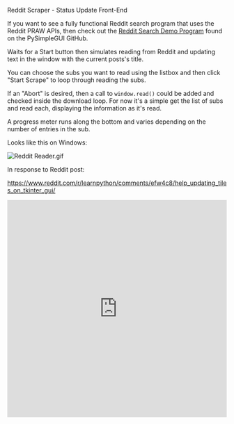 Reddit Scraper - Status Update Front-End

If you want to see a fully functional Reddit search program that uses the Reddit PRAW APIs, then check out the [Reddit Search Demo Program](https://github.com/PySimpleGUI/PySimpleGUI/blob/master/DemoPrograms/Demo_Reddit_Search.py) found on the PySimpleGUI GitHub.  

Waits for a Start button then simulates reading from Reddit and updating text in the window with the current posts's title.

You can choose the subs you want to read using the listbox and then click "Start Scrape" to loop through reading the subs.

If an "Abort" is desired, then a call to `window.read()` could be added and checked inside the download loop.  For now it's a simple get the list of subs and read each, displaying the information as it's read.

A progress meter runs along the bottom and varies depending on the number of entries in the sub.

Looks like this on Windows:

![Reddit Reader.gif](/api/files/5e04f4ace6d8746d7023661d/reddit-reader.gif "Reddit Reader.gif")

In response to Reddit post:

https://www.reddit.com/r/learnpython/comments/efw4c8/help_updating_tiles_on_tkinter_gui/

<iframe src='https://trinket.io/embed/pygame/833048e03d?start=result' width='100%' height='500' frameborder='0' marginwidth='0' marginheight='0' allowfullscreen></iframe>
